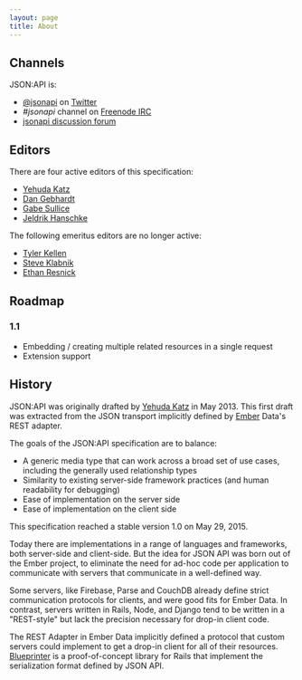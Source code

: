 ```yaml
---
layout: page
title: About
---
```


## <a href="#channels" id="channels" class="headerlink"></a> Channels

JSON:API is:

  * [@jsonapi](https://twitter.com/jsonapi) on
[Twitter](https://twitter.com)
  * _#jsonapi_ channel on [Freenode IRC](http://freenode.net)
  * [jsonapi discussion forum](https://discuss.jsonapi.org)

## <a href="#editors" id="editors" class="headerlink"></a> Editors

There are four active editors of this specification:

- [Yehuda Katz](https://twitter.com/wycats)
- [Dan Gebhardt](https://twitter.com/dgeb)
- [Gabe Sullice](https://twitter.com/gabesullice)
- [Jeldrik Hanschke](https://twitter.com/jelhan1)

The following emeritus editors are no longer active:

- [Tyler Kellen](https://twitter.com/tkellen)
- [Steve Klabnik](https://twitter.com/steveklabnik)
- [Ethan Resnick](https://twitter.com/ethanresnick)

## <a href="#roadmap" id="roadmap" class="headerlink"></a> Roadmap

### <a href="#roadmap-1-1" id="roadmap-1-1" class="headerlink"></a> 1.1

* Embedding / creating multiple related resources in a single request
* Extension support

## <a href="#history" id="history" class="headerlink"></a> History

JSON:API was originally drafted by [Yehuda Katz](https://twitter.com/wycats)
in May 2013. This first draft was extracted from the JSON transport
implicitly defined by [Ember](https://emberjs.com/) Data's REST adapter.

The goals of the JSON:API specification are to balance:

* A generic media type that can work across a broad set of use cases,
  including the generally used relationship types
* Similarity to existing server-side framework practices (and human
  readability for debugging)
* Ease of implementation on the server side
* Ease of implementation on the client side

This specification reached a stable version 1.0 on May 29, 2015.

Today there are implementations in a range of languages and frameworks,
both server-side and client-side. But the idea for JSON API was born out of 
the Ember project, to eliminate the need for ad-hoc code per application to 
communicate with servers that communicate in a well-defined way.

Some servers, like Firebase, Parse and CouchDB already define strict
communication protocols for clients, and were good fits for Ember Data.
In contrast, servers written in Rails, Node, and Django tend to be
written in a "REST-style" but lack the precision necessary for drop-in
client code.

The REST Adapter in Ember Data implicitly defined a protocol that
custom servers could implement to get a drop-in client for all of their
resources. [Blueprinter][1] is a proof-of-concept library for Rails that 
implement the serialization format defined by JSON API.

[1]: https://github.com/procore/blueprinter



